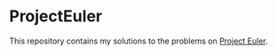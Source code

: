 # ProjectEuler

This repository contains my solutions to the problems on [Project Euler](https://projecteuler.net/about).
